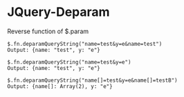 # JQuery-Deparam
Reverse function of $.param
```
$.fn.deparamQueryString("name=test&y=e&name=test")
Output: {name: "test", y: "e"}

$.fn.deparamQueryString("name=test&y=e")
Output: {name: "test", y: "e"}

$.fn.deparamQueryString("name[]=test&y=e&name[]=testB")
Output: {name[]: Array(2), y: "e"}
```
